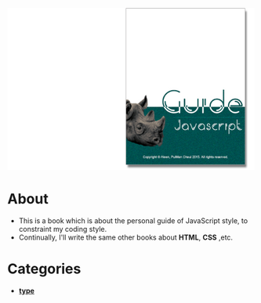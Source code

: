<img src="./cover_read.jpg">

# About
- This is a book which is about the personal guide of JavaScript style, to constraint my coding style.
- Continually, I'll write the same other books about **HTML**, **CSS** ,etc.

# Categories
- [**type**](./type/type.md)
